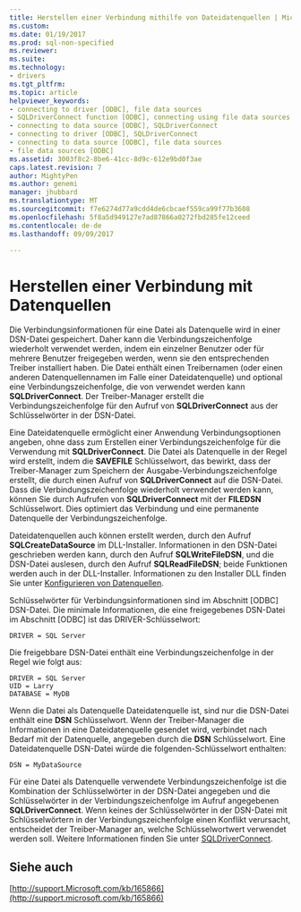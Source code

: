 ```yaml
---
title: Herstellen einer Verbindung mithilfe von Dateidatenquellen | Microsoft Docs
ms.custom: 
ms.date: 01/19/2017
ms.prod: sql-non-specified
ms.reviewer: 
ms.suite: 
ms.technology:
- drivers
ms.tgt_pltfrm: 
ms.topic: article
helpviewer_keywords:
- connecting to driver [ODBC], file data sources
- SQLDriverConnect function [ODBC], connecting using file data sources
- connecting to data source [ODBC], SQLDriverConnect
- connecting to driver [ODBC], SQLDriverConnect
- connecting to data source [ODBC], file data sources
- file data sources [ODBC]
ms.assetid: 3003f8c2-8be6-41cc-8d9c-612e9bd0f3ae
caps.latest.revision: 7
author: MightyPen
ms.author: genemi
manager: jhubbard
ms.translationtype: MT
ms.sourcegitcommit: f7e6274d77a9cdd4de6cbcaef559ca99f77b3608
ms.openlocfilehash: 5f8a5d949127e7ad87866a0272fbd285fe12ceed
ms.contentlocale: de-de
ms.lasthandoff: 09/09/2017

---
```

# <a name="connecting-using-file-data-sources"></a>Herstellen einer Verbindung mit Datenquellen
Die Verbindungsinformationen für eine Datei als Datenquelle wird in einer DSN-Datei gespeichert. Daher kann die Verbindungszeichenfolge wiederholt verwendet werden, indem ein einzelner Benutzer oder für mehrere Benutzer freigegeben werden, wenn sie den entsprechenden Treiber installiert haben. Die Datei enthält einen Treibernamen (oder einen anderen Datenquellennamen im Falle einer Dateidatenquelle) und optional eine Verbindungszeichenfolge, die von verwendet werden kann **SQLDriverConnect**. Der Treiber-Manager erstellt die Verbindungszeichenfolge für den Aufruf von **SQLDriverConnect** aus der Schlüsselwörter in der DSN-Datei.  
  
 Eine Dateidatenquelle ermöglicht einer Anwendung Verbindungsoptionen angeben, ohne dass zum Erstellen einer Verbindungszeichenfolge für die Verwendung mit **SQLDriverConnect**. Die Datei als Datenquelle in der Regel wird erstellt, indem die **SAVEFILE** Schlüsselwort, das bewirkt, dass der Treiber-Manager zum Speichern der Ausgabe-Verbindungszeichenfolge erstellt, die durch einen Aufruf von **SQLDriverConnect** auf die DSN-Datei. Dass die Verbindungszeichenfolge wiederholt verwendet werden kann, können Sie durch Aufrufen von **SQLDriverConnect** mit der **FILEDSN** Schlüsselwort. Dies optimiert das Verbindung und eine permanente Datenquelle der Verbindungszeichenfolge.  
  
 Dateidatenquellen auch können erstellt werden, durch den Aufruf **SQLCreateDataSource** im DLL-Installer. Informationen in den DSN-Datei geschrieben werden kann, durch den Aufruf **SQLWriteFileDSN**, und die DSN-Datei auslesen, durch den Aufruf **SQLReadFileDSN**; beide Funktionen werden auch in der DLL-Installer. Informationen zu den Installer DLL finden Sie unter [Konfigurieren von Datenquellen](../../../odbc/reference/install/configuring-data-sources.md).  
  
 Schlüsselwörter für Verbindungsinformationen sind im Abschnitt [ODBC] DSN-Datei. Die minimale Informationen, die eine freigegebenes DSN-Datei im Abschnitt [ODBC] ist das DRIVER-Schlüsselwort:  
  
```  
DRIVER = SQL Server  
```  
  
 Die freigebbare DSN-Datei enthält eine Verbindungszeichenfolge in der Regel wie folgt aus:  
  
```  
DRIVER = SQL Server  
UID = Larry  
DATABASE = MyDB  
```  
  
 Wenn die Datei als Datenquelle Dateidatenquelle ist, sind nur die DSN-Datei enthält eine **DSN** Schlüsselwort. Wenn der Treiber-Manager die Informationen in eine Dateidatenquelle gesendet wird, verbindet nach Bedarf mit der Datenquelle, angegeben durch die **DSN** Schlüsselwort. Eine Dateidatenquelle DSN-Datei würde die folgenden-Schlüsselwort enthalten:  
  
```  
DSN = MyDataSource  
```  
  
 Für eine Datei als Datenquelle verwendete Verbindungszeichenfolge ist die Kombination der Schlüsselwörter in der DSN-Datei angegeben und die Schlüsselwörter in der Verbindungszeichenfolge im Aufruf angegebenen **SQLDriverConnect**. Wenn keines der Schlüsselwörter in der DSN-Datei mit Schlüsselwörtern in der Verbindungszeichenfolge einen Konflikt verursacht, entscheidet der Treiber-Manager an, welche Schlüsselwortwert verwendet werden soll. Weitere Informationen finden Sie unter [SQLDriverConnect](../../../odbc/reference/syntax/sqldriverconnect-function.md).  
  
## <a name="see-also"></a>Siehe auch  
 [http://support.Microsoft.com/kb/165866](http://support.microsoft.com/kb/165866)
